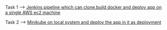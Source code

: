 Task 1 --> [Jenkins pipeline which can clone,build docker and deploy app on a single AWS ec2 machine](https://docs.google.com/document/d/1LsdL4vqA5HM6KHtEMAVgQhuA7NhhYU_bZVIpwjRwUkA/edit?usp=sharing)

Task 2 --> [Minikube on local system and deploy the app in it as deployment](https://docs.google.com/document/d/1OlOE0D36gCBsekP4pWvEBbbrOokDPP04c1tc7RsIJIw/edit?usp=sharing)
